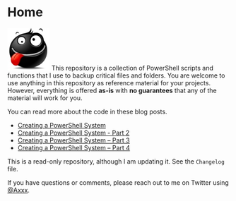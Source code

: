 # Home

![data](16987.jpg) This repository is a collection of PowerShell scripts and functions that I use to backup critical files and folders. 
You are welcome to use anything in this repository as reference material for your projects. However, everything is offered **as-is** with **no guarantees** that any of the material will work for you.

You can read more about the code in these blog posts.

+ [Creating a PowerShell  System](https://xx.com/x)
+ [Creating a PowerShell  System - Part 2](https://xx.com/x)
+ [Creating a PowerShell  System – Part 3](https://xx.com/x)
+ [Creating a PowerShell  System – Part 4](https://xx.com/x)

This is a read-only repository, although I am updating it. See the `Changelog` file.

If you have questions or comments, please reach out to me on Twitter using [@Axxx](https://twitter.com/axxx).

